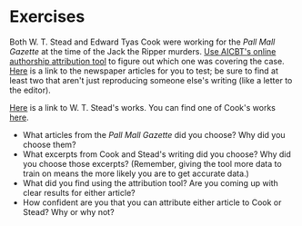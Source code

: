 # Exercises

Both W. T. Stead and Edward Tyas Cook were working for the _Pall Mall Gazette_ at the time of the Jack the Ripper murders. [Use AICBT's online authorship attribution tool](http://aicbt.com/authorship-attribution/online-software/) to figure out which one was covering the case. [Here](http://www.casebook.org/press_reports/pall_mall_gazette/) is a link to the newspaper articles for you to test; be sure to find at least two that aren't just reproducing someone else's writing \(like a letter to the editor\). 

[Here](http://www.attackingthedevil.co.uk/steadworks/) is a link to W. T. Stead's works. You can find one of Cook's works [here](https://archive.org/stream/lifeofflorenceni01cookuoft/lifeofflorenceni01cookuoft_djvu.txt).

* What articles from the _Pall Mall Gazette_ did you choose? Why did you choose them?
* What excerpts from Cook and Stead's writing did you choose? Why did you choose those excerpts? \(Remember, giving the tool more data to train on means the more likely you are to get accurate data.\)
* What did you find using the attribution tool? Are you coming up with clear results for either article?
* How confident are you that you can attribute either article to Cook or Stead? Why or why not?

